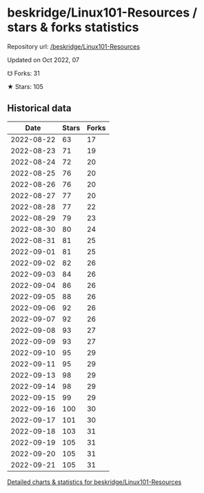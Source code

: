 # beskridge/Linux101-Resources / stars & forks statistics

Repository url: [/beskridge/Linux101-Resources](https://github.com/beskridge/Linux101-Resources)

Updated on Oct 2022, 07

☋ Forks: 31

★ Stars: 105

## Historical data
| Date | Stars | Forks |
|------|-------|-------|
| 2022-08-22 | 63 | 17 | 
| 2022-08-23 | 71 | 19 | 
| 2022-08-24 | 72 | 20 | 
| 2022-08-25 | 76 | 20 | 
| 2022-08-26 | 76 | 20 | 
| 2022-08-27 | 77 | 20 | 
| 2022-08-28 | 77 | 22 | 
| 2022-08-29 | 79 | 23 | 
| 2022-08-30 | 80 | 24 | 
| 2022-08-31 | 81 | 25 | 
| 2022-09-01 | 81 | 25 | 
| 2022-09-02 | 82 | 26 | 
| 2022-09-03 | 84 | 26 | 
| 2022-09-04 | 86 | 26 | 
| 2022-09-05 | 88 | 26 | 
| 2022-09-06 | 92 | 26 | 
| 2022-09-07 | 92 | 26 | 
| 2022-09-08 | 93 | 27 | 
| 2022-09-09 | 93 | 27 | 
| 2022-09-10 | 95 | 29 | 
| 2022-09-11 | 95 | 29 | 
| 2022-09-13 | 98 | 29 | 
| 2022-09-14 | 98 | 29 | 
| 2022-09-15 | 99 | 29 | 
| 2022-09-16 | 100 | 30 | 
| 2022-09-17 | 101 | 30 | 
| 2022-09-18 | 103 | 31 | 
| 2022-09-19 | 105 | 31 | 
| 2022-09-20 | 105 | 31 | 
| 2022-09-21 | 105 | 31 | 


[Detailed charts & statistics for beskridge/Linux101-Resources](https://reviewgithub.com/rep/beskridge/Linux101-Resources)
